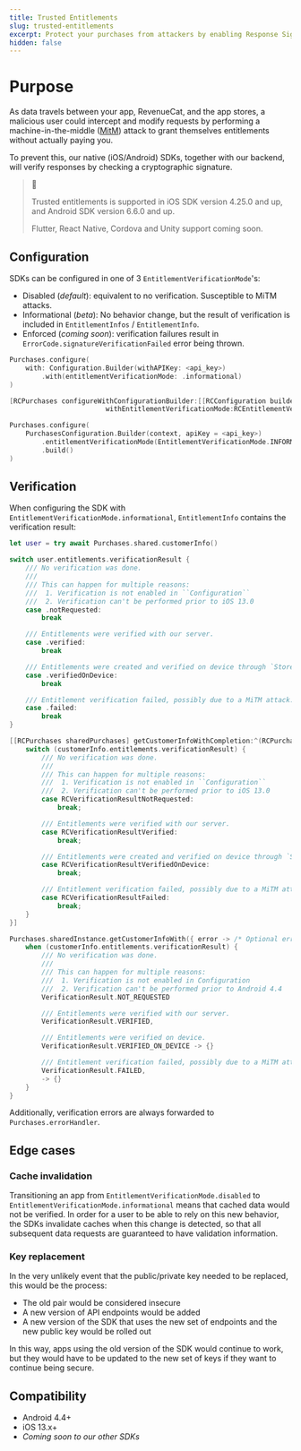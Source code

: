 ```yaml
---
title: Trusted Entitlements
slug: trusted-entitlements
excerpt: Protect your purchases from attackers by enabling Response Signature Verification
hidden: false
---
```


# Purpose

As data travels between your app, RevenueCat, and the app stores, a malicious user could intercept and modify requests by performing a machine-in-the-middle ([MitM](https://en.wikipedia.org/wiki/Man-in-the-middle_attack)) attack to grant themselves entitlements without actually paying you.

To prevent this, our native (iOS/Android) SDKs, together with our backend, will verify responses by checking a cryptographic signature.

> 📘
>
> Trusted entitlements is supported in iOS SDK version 4.25.0 and up, and Android SDK version 6.6.0 and up.
>
> Flutter, React Native, Cordova and Unity support coming soon.

## Configuration

SDKs can be configured in one of 3 `EntitlementVerificationMode`'s:

- Disabled (*default*): equivalent to no verification. Susceptible to MiTM attacks.
- Informational (*beta*): No behavior change, but the result of verification is included in `EntitlementInfos` / `EntitlementInfo`.
- Enforced (*coming soon*): verification failures result in `ErrorCode.signatureVerificationFailed` error being thrown.

```swift 
Purchases.configure(
    with: Configuration.Builder(withAPIKey: <api_key>)
        .with(entitlementVerificationMode: .informational)
)
```
```objectivec 
[RCPurchases configureWithConfigurationBuilder:[[RCConfiguration builderWithAPIKey:<api_key>]
                        withEntitlementVerificationMode:RCEntitlementVerificationModeInformational]];
```
```kotlin 
Purchases.configure(
    PurchasesConfiguration.Builder(context, apiKey = <api_key>)
        .entitlementVerificationMode(EntitlementVerificationMode.INFORMATIONAL)
        .build()
)
```

## Verification

When configuring the SDK with `EntitlementVerificationMode.informational`, `EntitlementInfo` contains the verification result:

```swift 
let user = try await Purchases.shared.customerInfo()

switch user.entitlements.verificationResult {
    /// No verification was done.
    ///
    /// This can happen for multiple reasons:
    ///  1. Verification is not enabled in ``Configuration``
    ///  2. Verification can't be performed prior to iOS 13.0
    case .notRequested:
        break

    /// Entitlements were verified with our server.
    case .verified:
        break

    /// Entitlements were created and verified on device through `StoreKit 2`.
    case .verifiedOnDevice:
        break

    /// Entitlement verification failed, possibly due to a MiTM attack.
    case .failed:
        break
}
```
```objectivec 
[[RCPurchases sharedPurchases] getCustomerInfoWithCompletion:^(RCPurchaserInfo * customerInfo, NSError * error) {
    switch (customerInfo.entitlements.verificationResult) {
        /// No verification was done.
        ///
        /// This can happen for multiple reasons:
        ///  1. Verification is not enabled in ``Configuration``
        ///  2. Verification can't be performed prior to iOS 13.0
        case RCVerificationResultNotRequested:
            break;

        /// Entitlements were verified with our server.
        case RCVerificationResultVerified:
            break;

        /// Entitlements were created and verified on device through `StoreKit 2`.
        case RCVerificationResultVerifiedOnDevice:
            break;

        /// Entitlement verification failed, possibly due to a MiTM attack.
        case RCVerificationResultFailed:
            break;
    }
}]
```
```kotlin 
Purchases.sharedInstance.getCustomerInfoWith({ error -> /* Optional error handling */ }) { customerInfo ->
    when (customerInfo.entitlements.verificationResult) {
        /// No verification was done.
        ///
        /// This can happen for multiple reasons:
        ///  1. Verification is not enabled in Configuration
        ///  2. Verification can't be performed prior to Android 4.4
        VerificationResult.NOT_REQUESTED

        /// Entitlements were verified with our server.
        VerificationResult.VERIFIED,

        /// Entitlements were verified on device.
        VerificationResult.VERIFIED_ON_DEVICE -> {}

        /// Entitlement verification failed, possibly due to a MiTM attack.
        VerificationResult.FAILED,
        -> {}
    }
}
```

Additionally, verification errors are always forwarded to `Purchases.errorHandler`.

## Edge cases

### Cache invalidation

Transitioning an app from `EntitlementVerificationMode.disabled` to `EntitlementVerificationMode.informational` means that cached data would not be verified. In order for a user to be able to rely on this new behavior, the SDKs invalidate caches when this change is detected, so that all subsequent data requests are guaranteed to have validation information.

### Key replacement

In the very unlikely event that the public/private key needed to be replaced, this would be the process:

- The old pair would be considered insecure
- A new version of API endpoints would be added
- A new version of the SDK that uses the new set of endpoints and the new public key would be rolled out

In this way, apps using the old version of the SDK would continue to work, but they would have to be updated to the new set of keys if they want to continue being secure.

## Compatibility

- Android 4.4+
- iOS 13.x+
- _Coming soon to our other SDKs_
